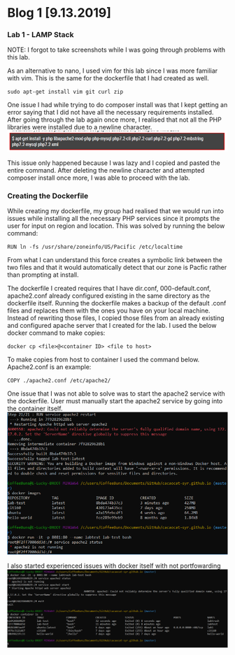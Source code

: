 # Blog 1 [9.13.2019]

### Lab 1 - LAMP Stack

NOTE: I forgot to take screenshots while I was going through problems with this lab. 

As an alternative to nano, I used vim for this lab since I was more familiar with vim. This is the same for the dockerfile that I had created as well.
```
sudo apt-get install vim git curl zip
```

One issue I had while trying to do composer install was that I kept getting an error saying that I did not have all the necessary requirements installed. After going through the lab again once more, I realised that not all the PHP libraries were installed due to a newline character.
![newline error](https://raw.githubusercontent.com/cacaocat-syr/cacaocat-syr.github.io/master/copy-paste-issue.PNG)

This issue only happened because I was lazy and I copied and pasted the entire command. After deleting the newline character and attempted composer install once more, I was able to proceed with the lab.

### Creating the Dockerfile


While creating my dockerfile, my group had realised that we would run into issues while installing all the necessary PHP services since it prompts the user for input on region and location. This was solved by running the below command:
```
RUN ln -fs /usr/share/zoneinfo/US/Pacific /etc/localtime 
```
From what I can understand this force creates a symbolic link between the two files and that it would automatically detect that our zone is Pacfic rather than prompting at install.

The dockerfile I created requires that I have dir.conf, 000-default.conf, apache2.conf already configured existing in the same directory as the dockerfile itself. Running the dockerfile makes a backup of the default .conf files and replaces them with the ones you have on your local machine. Instead of rewriting those files, I copied those files from an already existing and configured apache server that I created for the lab. I used the below docker command to make copies:
```
docker cp <file>@<container ID> <file to host>
``` 

To make copies from host to container I used the command below. Apache2.conf is an example:
```
COPY ./apache2.conf /etc/apache2/
```

One issue that I was not able to solve was to start the apache2 service with the dockerfile. User must manually start the apache2 service by going into the container itself.
![apache2 not starting](https://raw.githubusercontent.com/cacaocat-syr/cacaocat-syr.github.io/master/apache2-did-not-start.PNG)

 I also started experienced issues with docker itself with not portfowarding 
![dammit docker](https://raw.githubusercontent.com/cacaocat-syr/cacaocat-syr.github.io/master/docker-networking.PNG)
